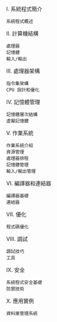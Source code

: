 I. 系統程式簡介

    系統程式概述
II. 計算機結構

    處理器
    記憶體
    輸入/輸出
III. 處理器架構

    指令集架構
    CPU 設計和優化
IV. 記憶體管理

    記憶體層次結構
    虛擬記憶體
V. 作業系統

    作業系統介紹
    資源管理
    處理器排程
    記憶體管理
    輸入/輸出管理
VI. 編譯器和連結器

    編譯器基礎
    連結器
VII. 優化

    程式碼優化
VIII. 調試

    調試技巧
    工具
IX. 安全

    系統程式安全基礎
    防禦技術
X. 應用實例

    資料庫管理系統